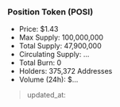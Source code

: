 ### Position Token (POSI)
- Price: $1.43
- Max Supply: 100,000,000
- Total Supply: 47,900,000 
- Circulating Supply: ... 
- Total Burn: 0
- Holders: 375,372 Addresses
- Volume (24h): $...

> updated_at: 
